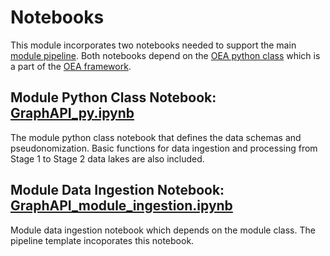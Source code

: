 # Notebooks

This module incorporates two notebooks needed to support the main [module pipeline](https://github.com/microsoft/OpenEduAnalytics/blob/main/oea/modules/module_catalog/Microsoft_Graph/pipeline). Both notebooks depend on the [OEA python class](https://github.com/microsoft/OpenEduAnalytics/blob/main/oea/framework/notebook/OEA_py.ipynb) which is a part of the [OEA framework](https://github.com/microsoft/OpenEduAnalytics/tree/main/oea/framework).

## Module Python Class Notebook: [GraphAPI_py.ipynb](https://github.com/microsoft/OpenEduAnalytics/blob/main/oea/modules/module_catalog/Microsoft_Graph/notebook/GraphAPI_py.ipynb)

The module python class notebook that defines the data schemas and pseudonomization. Basic functions for data ingestion and processing from Stage 1 to Stage 2 data lakes are also included.

## Module Data Ingestion Notebook: [GraphAPI_module_ingestion.ipynb](https://github.com/microsoft/OpenEduAnalytics/blob/main/oea/modules/module_catalog/Microsoft_Graph/notebook/GraphAPI_module_ingestion.ipynb)

Module data ingestion notebook which depends on the module class. The pipeline template incoporates this notebook. 
